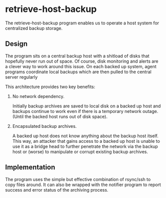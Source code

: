 # retrieve-host-backup

The retrieve-host-backup program enables us to operate a host system for
centralized backup storage.

## Design

The program sits on a central backup host with a shitload of disks that
hopefully never run out of space. Of course, disk monitoring and alerts are a
clever way to work around this issue. On each backed up system, agent programs
coordinate local backups which are then pulled to the central server regularly

This architecture provides two key benefits:

1. No network dependency.

    Initially backup archives are saved to local disk on a backed up host and
    backups continue to work even if there is a temporary network outage. (Until
    the backed host runs out of disk space).

2. Encapsulated backup archives.

    A backed up host does not know anything about the backup host itself. This
    way, an attacker that gains access to a backed up host is unable to use it
    as a bridge head to further penetrate the network via the backup host or
    (worse) to manipulate or corrupt existing backup archives.

## Implementation

The program uses the simple but effective combination of rsync/ssh to copy files
around. It can also be wrapped with the notifier program to report success and
error status of the archiving process.
